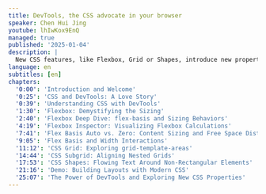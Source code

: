 ```yaml
---
title: DevTools, the CSS advocate in your browser
speaker: Chen Hui Jing
youtube: lhIwKox9EnQ
managed: true
published: '2025-01-04'
description: |
  New CSS features, like Flexbox, Grid or Shapes, introduce new properties that can sometimes be complicated to people who are encountering them for the first time. This talk will introduce DevTools features that can help us understand what’s going on, and make it less intimidating to try out new CSS.
language: en
subtitles: [en]
chapters:
  '0:00': 'Introduction and Welcome'
  '0:25': 'CSS and DevTools: A Love Story'
  '0:39': 'Understanding CSS with DevTools'
  '1:30': 'Flexbox: Demystifying the Sizing'
  '2:40': 'Flexbox Deep Dive: flex-basis and Sizing Behaviors'
  '4:19': 'Flexbox Inspector: Visualizing Flexbox Calculations'
  '7:41': 'Flex Basis Auto vs. Zero: Content Sizing and Free Space Distribution'
  '9:05': 'Flex Basis and Width Interactions'
  '11:12': 'CSS Grid: Exploring grid-template-areas'
  '14:44': 'CSS Subgrid: Aligning Nested Grids'
  '17:53': 'CSS Shapes: Flowing Text Around Non-Rectangular Elements'
  '21:16': 'Demo: Building Layouts with Modern CSS'
  '25:07': 'The Power of DevTools and Exploring New CSS Properties'
---
```

